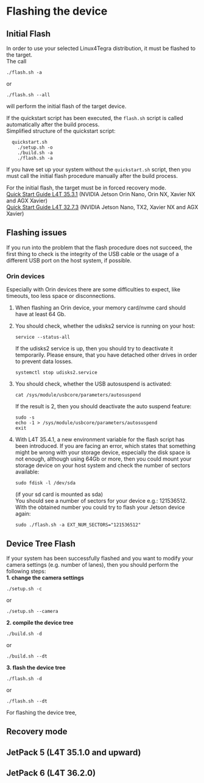 # Flashing the device

## Initial Flash
In order to use your selected Linux4Tegra distribution, it must be flashed to the target. <br>
The call
```
./flash.sh -a
```
or
```
./flash.sh --all
```
will perform the initial flash of the target device.

If the quickstart script has been executed, the `flash.sh` script is called automatically after the build process.<br>
Simplified structure of the quickstart script:
```
  quickstart.sh
    ./setup.sh -o
    ./build.sh -a
    ./flash.sh -a
```

If you have set up your system without the `quickstart.sh` script, then you must call the initial flash procedure manually after the build process.

For the initial flash, the target must be in forced recovery mode. <br>
[Quick Start Guide L4T 35.3.1](https://docs.nvidia.com/jetson/archives/r35.3.1/DeveloperGuide/text/IN/QuickStart.html) (NVIDIA Jetson Orin Nano, Orin NX, Xavier NX and AGX Xavier) <br>
[Quick Start Guide L4T 32.7.3](https://docs.nvidia.com/jetson/archives/l4t-archived/l4t-3273/index.html#page/Tegra%20Linux%20Driver%20Package%20Development%20Guide/quick_start.html) (NVIDIA Jetson Nano, TX2, Xavier NX and AGX Xavier)

## Flashing issues

If you run into the problem that the flash procedure does not succeed, the first thing to check is the integrity of the USB cable or the usage of a different USB port on the host system, if possible.<br>
### Orin devices
Especially with Orin devices there are some difficulties to expect, like timeouts, too less space or disconnections.
1. When flashing an Orin device, your memory card/nvme card should have at least 64 Gb.

2. You should check, whether the udisks2 service is running on your host:
   ```
   service --status-all
   ```
   If the udisks2 service is up, then you should try to deactivate it temporarily. Please ensure, that you have detached other drives in order to prevent data losses.
   ```
   systemctl stop udisks2.service
   ```
3. You should check, whether the USB autosuspend is activated:
   ```
   cat /sys/module/usbcore/parameters/autosuspend
   ```
   If the result is 2, then you should deactivate the auto suspend feature:
   ```
   sudo -s
   echo -1 > /sys/module/usbcore/parameters/autosuspend
   exit
   ```
4. With L4T 35.4.1, a new environment variable for the flash script has been introduced. If you are facing an error, which states that something might be wrong with your storage device, especially the disk space is not enough, although using 64Gb or more, then you could mount your storage device on your host system and check the number of sectors available:
   ```
   sudo fdisk -l /dev/sda
   ```
   (if your sd card is mounted as sda)<br>
   You should see a number of sectors for your device e.g.: 121536512. With the obtained number you could try to flash your Jetson device again:
   ```
   sudo ./flash.sh -a EXT_NUM_SECTORS="121536512"
   ```


## Device Tree Flash

If your system has been successfully flashed and you want to modify your camera settings (e.g. number of lanes), then you should perform the following steps:<br>
<b>1. change the camera settings</b>
```
./setup.sh -c
```
or
```
./setup.sh --camera
```
<b>2. compile the device tree</b>
```
./build.sh -d
```
or
```
./build.sh --dt
```
<b>3. flash the device tree</b>
```
./flash.sh -d
```
or
```
./flash.sh --dt
```
For flashing the device tree, 


## Recovery mode


## JetPack 5 (L4T 35.1.0 and upward)


## JetPack 6 (L4T 36.2.0)


